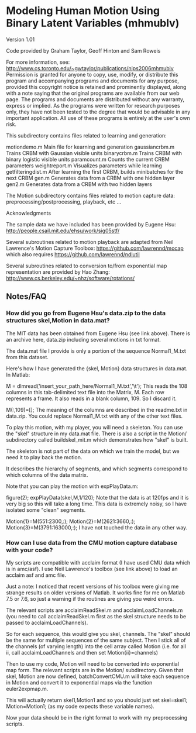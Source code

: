 # Modeling Human Motion Using Binary Latent Variables (mhmublv)

Version 1.01 

Code provided by Graham Taylor, Geoff Hinton and Sam Roweis 

For more information, see:
    http://www.cs.toronto.edu/~gwtaylor/publications/nips2006mhmublv
Permission is granted for anyone to copy, use, modify, or distribute this
program and accompanying programs and documents for any purpose, provided
this copyright notice is retained and prominently displayed, along with
a note saying that the original programs are available from our
web page.
The programs and documents are distributed without any warranty, express or
implied.  As the programs were written for research purposes only, they have
not been tested to the degree that would be advisable in any important
application.  All use of these programs is entirely at the user's own risk.

This subdirectory contains files related to learning and generation:

motiondemo.m        Main file for kearning and generation
gaussiancrbm.m      Trains CRBM with Gaussian visible units
binarycrbm.m        Trains CRBM with binary logistic visible units
paramcount.m        Counts the current CRBM parameters
weightreport.m      Visualizes parameters while learning
getfilteringdist.m  After learning the first CRBM,
                    builds minibatches for the next CRBM
gen.m               Generates data from a CRBM with one hidden layer
gen2.m              Generates data from a CRBM with two hidden layers

The Motion subdirectory contains files related to motion capture data: 
preprocessing/postprocessing, playback, etc ...

Acknowledgments

The sample data we have included has been provided by Eugene Hsu:
http://people.csail.mit.edu/ehsu/work/sig05stf/

Several subroutines related to motion playback are adapted from Neil 
Lawrence's Motion Capture Toolbox:
https://github.com/lawrennd/mocap  
which also requires https://github.com/lawrennd/ndlutil

Several subroutines related to conversion to/from exponential map
representation are provided by Hao Zhang:
http://www.cs.berkeley.edu/~nhz/software/rotations/

## Notes/FAQ

### How did you go from Eugene Hsu's data.zip to the data structures skel,Motion in data.mat?

The MIT data has been obtained from Eugene Hsu (see link above). There is an archive here, data.zip including several motions in txt format.

The data.mat file I provide is only a portion of the sequence Normal1_M.txt from this dataset.

Here's how I have generated the {skel, Motion} data structures in data.mat. In Matlab:

M = dlmread('insert_your_path_here/Normal1_M.txt','\t');
This reads the 108 columns in this tab-delimited text file into the Matrix, M. Each row represents a frame.
It also reads in a blank column, 109. So I discard it.

M(:,109)=[];
The meaning of the columns are described in the readme.txt in data.zip. You could replace Normal1_M.txt with any of the other text files.

To play this motion, with my player, you will need a skeleton. You can use the "skel" structure in my data.mat file. There is also a script in the Motion/ subdirectory called buildskel_mit.m which demonstrates how "skel" is built.

The skeleton is not part of the data on which we train the model, but we need it to play back the motion.

It describes the hierarchy of segments, and which segments correspond to which columns of the data matrix.

Note that you can play the motion with expPlayData.m:

figure(2); expPlayData(skel,M,1/120);
Note that the data is at 120fps and it is very big so this will take a long time.
This data is extremely noisy, so I have isolated some "clean" segments.

Motion{1}=M(551:2300,:);
Motion{2}=M(2621:3660,:);
Motion{3}=M(3791:163000,:);
I have not touched the data in any other way.

### How can I use data from the CMU motion capture database with your code?

My scripts are compatible with acclaim format (I have used CMU data which is in amc/asf). I use Neil Lawrence's toolbox (see link above) to load an acclaim asf and amc file.

Just a note: I noticed that recent versions of his toolbox were giving me strange results on older versions of Matlab. It works fine for me on Matlab 7.5 or 7.6, so just a warning if the routines are giving you weird errors.

The relevant scripts are acclaimReadSkel.m and acclaimLoadChannels.m (you need to call acclaimReadSkel.m first as the skel structure needs to be passed to acclaimLoadChannels).

So for each sequence, this would give you skel, channels. The "skel" should be the same for multiple sequences of the same subject. Then I stick all of the channels (of varying length) into the cell array called Motion (i.e. for all ii, call acclaimLoadChannels and then set Motion{ii}=channels)

Then to use my code, Motion will need to be converted into exponential map form. The relevant scripts are in the Motion/ subdirectory. Given that skel, Motion are now defined, batchConvertCMU.m will take each sequence in Motion and convert it to exponential maps via the function euler2expmap.m.

This will actually return skel1,Motion1 and so you should just set skel=skel1; Motion=Motion1; (as my code expects these variable names).

Now your data should be in the right format to work with my preprocessing scripts.
